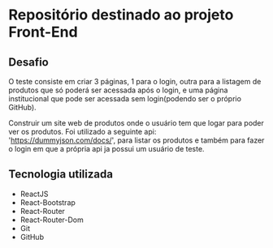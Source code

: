 # Repositório destinado ao projeto Front-End 

## Desafio

O teste consiste em criar 3 páginas, 1 para o login, outra para a listagem de produtos que
só poderá ser acessada após o login, e uma página institucional que pode ser acessada
sem login(podendo ser o próprio GitHub).

Construir um site web de produtos onde o usuário tem que logar para poder ver os produtos.
Foi utilizado a seguinte api: 'https://dummyjson.com/docs/', para listar os produtos e também para fazer o login 
em que a própria api ja possui um usuário de teste.

## Tecnologia utilizada

- ReactJS
- React-Bootstrap
- React-Router
- React-Router-Dom
- Git
- GitHub
